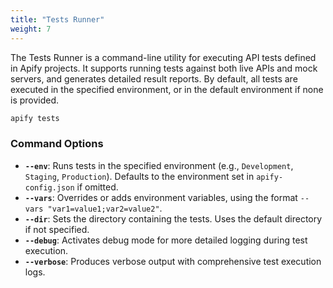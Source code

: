 ```yaml
---
title: "Tests Runner"
weight: 7
---
```


The Tests Runner is a command-line utility for executing API tests defined in Apify projects. It supports running tests against both live APIs and mock servers, and generates detailed result reports. By default, all tests are executed in the specified environment, or in the default environment if none is provided.

```bash
apify tests
```

### Command Options

- **`--env`**: Runs tests in the specified environment (e.g., `Development`, `Staging`, `Production`). Defaults to the environment set in `apify-config.json` if omitted.
- **`--vars`**: Overrides or adds environment variables, using the format `--vars "var1=value1;var2=value2"`.
- **`--dir`**: Sets the directory containing the tests. Uses the default directory if not specified.
- **`--debug`**: Activates debug mode for more detailed logging during test execution.
- **`--verbose`**: Produces verbose output with comprehensive test execution logs.
